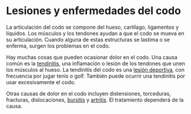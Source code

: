 Lesiones y enfermedades del codo
================================


La articulación del codo se compone del hueso, cartílago, ligamentos y líquidos. Los músculos y los tendones ayudan a que el codo se mueva en su articulación. Cuando alguna de estas estructuras se lastima o se enferma, surgen los problemas en el codo.


Hay muchas cosas que pueden ocasionar dolor en el codo. Una causa común es la [tendinitis](https://medlineplus.gov/spanish/tendinitis.html), una inflamación o lesión de los tendones que unen los músculos al hueso. La tendinitis del codo es una [lesión deportiva](https://medlineplus.gov/spanish/sportsinjuries.html), con frecuencia por jugar tenis o golf. También puede ocurrir una tendinitis por usar excesivamente el codo.


Otras causas de dolor en el codo incluyen distensiones, torceduras, fracturas, dislocaciones, [bursitis](https://medlineplus.gov/spanish/bursitis.html) y [artritis](https://medlineplus.gov/spanish/arthritis.html). El tratamiento dependerá de la causa.


